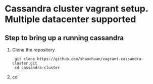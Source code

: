 # Cassandra cluster vagrant setup. Multiple datacenter supported

## Step to bring up a running cassandra

1. Clone the repository

        git clone https://github.com/shaochuan/vagrant-cassandra-cluster.git
        cd cassandra-cluster

2. cd 